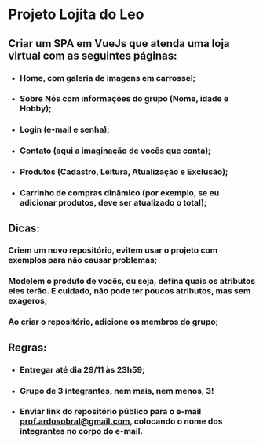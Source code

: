 # Projeto Lojita do Leo

## Criar um SPA em VueJs que atenda uma loja virtual com as seguintes páginas:
- ### Home, com galeria de imagens em carrossel;
- ### Sobre Nós com informações do grupo (Nome, idade e Hobby);
- ### Login (e-mail e senha);
- ### Contato (aqui a imaginação de vocês que conta);
- ### Produtos (Cadastro, Leitura, Atualização e Exclusão);
- ### Carrinho de compras dinâmico (por exemplo, se eu adicionar produtos, deve ser atualizado o total);

## Dicas:

### Criem um novo repositório, evitem usar o projeto com exemplos para não causar problemas;

### Modelem o produto de vocês, ou seja, defina quais os atributos eles terão. E cuidado, não pode ter poucos atributos, mas sem exageros;

### Ao criar o repositório, adicione os membros do grupo;
 
## Regras:

- ### Entregar até dia 29/11 às 23h59;
- ### Grupo de 3 integrantes, nem mais, nem menos, 3!
- ### Enviar link do repositório público para o e-mail prof.ardosobral@gmail.com, colocando o nome dos integrantes no corpo do e-mail.
